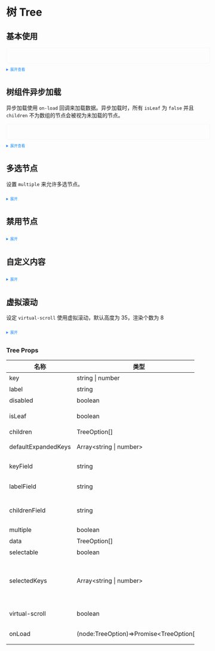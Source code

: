 <style>
  .example{
    border: 1px solid #f5f5f5;
    border-radius: 5px;
    padding:20px;
    width: 100%;
  }

  details > summary:first-of-type {
    font-size: 10px;
    padding: 8px 0;
    cursor: pointer;
    color: #1989fa;
  }
</style>

# 树 Tree

## 基本使用

<script setup lang="ts">
import { ref } from 'vue'
function createData(level = 4, parentKey = ''): any {
  if (!level) return []
  const arr = new Array(6 - level).fill(0)
  return arr.map((_, idx: number) => {
    const key = parentKey + level + idx
    return {
      label: createLabel(level), // 显示的内容
      key, // 为了唯一性
      children: createData(level - 1, key) // 孩子
    }
  })
}

function createLabel(level: number): string {
  if (level === 4) return '道生一'
  if (level === 3) return '一生二'
  if (level === 2) return '二生三'
  if (level === 1) return '三生万物'
  return ''
}

// 异步加载
function createData1() {
  return [
    {
      label: nextLabel(),
      key: 1,
      isLeaf: false // 这里isLeaf 为false 表示点击的时候动态的加载子节点
    },
    {
      label: nextLabel(),
      key: 2,
      isLeaf: false
    }
  ]
}

function nextLabel(currentLabel?: string | number): string {
  if (!currentLabel) return 'Out of Tao, One is born'
  if (currentLabel === 'Out of Tao, One is born') return 'Out of One, Two'
  if (currentLabel === 'Out of One, Two') return 'Out of Two, Three'
  if (currentLabel === 'Out of Two, Three') {
    return 'Out of Three, the created universe'
  }
  if (currentLabel === 'Out of Three, thecreated universe') {
    return 'Out of Tao, One is born'
  }
  return ''
}
const data1 = ref<TreeOption[]>(createData1())

const data2 = ref<TreeOption[]>([
  {
    key: '0',
    label: '0',
    children: [
      {
        key: '0-0',
        label: '0-0'
      },
      {
        disabled: true, // 这个节点被禁用了
        key: '0-1',
        label: '0-1',
        children: [
          {
            label: '0-1-0',
            key: '0-1-0'
          },
          {
            label: '0-1-1',
            key: '0-1-1'
          }
        ]
      }
    ]
  }
])

const handleLoad = (node: TreeOption) => {
  return new Promise<TreeOption[]>(resolve => {
    setTimeout(() => {
      resolve([
        // 这个数据回作为当前展开的node的children属性
        {
          label: nextLabel(node.label),
          key: node.key + nextLabel(node.label),
          isLeaf: false
        }
      ])
    }, 1000)
  })
}
const value = ref([])
const data = ref(createData())
</script>

<div class="example">
  <k-tree :data="data"></k-tree>
</div>

<details>
<summary>展开查看</summary>

```vue
<template>
  <KTree :data="data"></KTree>
</template>
<script setup>
import { ref } from 'vue'
// 创建渲染数据
function createData(level = 4, parentKey = ''): any {
  if (!level) return []
  const arr = new Array(6 - level).fill(0)
  return arr.map((_, idx: number) => {
    const key = parentKey + level + idx
    return {
      label: createLabel(level), // 显示的内容
      key, // 为了唯一性
      children: createData(level - 1, key) // 孩子
    }
  })
}

function createLabel(level: number): string {
  if (level === 4) return '道生一'
  if (level === 3) return '一生二'
  if (level === 2) return '二生三'
  if (level === 1) return '三生万物'
  return ''
}
const data = ref<TreeOption[]>(createData())
</script>
```

</details>

## 树组件异步加载

异步加载使用 `on-load` 回调来加载数据。异步加载时，所有 `isLeaf` 为 `false` 并且 `children` 不为数组的节点会被视为未加载的节点。

<div class="example">
  <k-tree :data="data1" :on-load="handleLoad"> </k-tree>
</div>

<details>
<summary>展开查看</summary>

```vue
<template>
  <KTree :data="data" checkable></KTree>
</template>
<script setup>
import { ref } from 'vue'

function createData() {
  return [
    {
      label: nextLabel(),
      key: 1,
      isLeaf: false // 这里isLeaf 为false 表示点击的时候动态的加载子节点
    },
    {
      label: nextLabel(),
      key: 2,
      isLeaf: false
    }
  ]
}

function nextLabel(currentLabel?: string | number): string {
  if (!currentLabel) return 'Out of Tao, One is born'
  if (currentLabel === 'Out of Tao, One is born') return 'Out of One, Two'
  if (currentLabel === 'Out of One, Two') return 'Out of Two, Three'
  if (currentLabel === 'Out of Two, Three') {
    return 'Out of Three, the created universe'
  }
  if (currentLabel === 'Out of Three, thecreated universe') {
    return 'Out of Tao, One is born'
  }
  return ''
}
const data = ref<TreeOption[]>(createData())

const handleLoad = (node: TreeOption) => {
  return new Promise<TreeOption[]>(resolve => {
    setTimeout(() => {
      resolve([
        // 这个数据回作为当前展开的node的children属性
        {
          label: nextLabel(node.label),
          key: node.key + nextLabel(node.label),
          isLeaf: false
        }
      ])
    }, 1000)
  })
}
</script>
<template>
  <k-tree :data="data" :on-load="handleLoad"> </k-tree>
</template>
```

</details>

## 多选节点

设置 `multiple` 来允许多选节点。

<k-tree :data="data" v-model:selected-keys="value" selectable multiple></k-tree>

<details>
<summary>展开</summary>

```vue
<template>
  <k-tree
    :data="data"
    v-model:selected-keys="value"
    selectable
    multiple
  ></k-tree>
</template>
<script setup lang="ts">
import { ref } from 'vue'

function createData(level = 4, parentKey = ''): any {
  if (!level) return []
  const arr = new Array(6 - level).fill(0)
  return arr.map((_, idx: number) => {
    const key = parentKey + level + idx
    return {
      label: createLabel(level),
      key,
      children: createData(level - 1, key)
    }
  })
}

function createLabel(level: number): string {
  if (level === 4) return '道生一'
  if (level === 3) return '一生二'
  if (level === 2) return '二生三'
  if (level === 1) return '三生万物'
  return ''
}
const data = ref<TreeOption[]>(createData())
const value = ref([])
</script>
```

</details>

## 禁用节点

<k-tree :data="data2" disabled></k-tree>

<details>
<summary>展开</summary>

```vue
<template>
  <k-tree :data="data" disabled"></k-tree>
</template>
<script setup lang="ts">
import { ref } from 'vue'

function createData(level = 4, parentKey = ''): any {
  if (!level) return []
  const arr = new Array(6 - level).fill(0)
  return arr.map((_, idx: number) => {
    const key = parentKey + level + idx
    return {
      label: createLabel(level),
      key,
      children: createData(level - 1, key)
    }
  })
}

function createLabel(level: number): string {
  if (level === 4) return '道生一'
  if (level === 3) return '一生二'
  if (level === 2) return '二生三'
  if (level === 1) return '三生万物'
  return ''
}
const data = ref([
  {
    key: '0',
    label: '0',
    children: [
      {
        key: '0-0',
        label: '0-0'
      },
      {
        disabled: true, // 这个节点被禁用了
        key: '0-1',
        label: '0-1',
        children: [
          {
            label: '0-1-0',
            key: '0-1-0'
          },
          {
            label: '0-1-1',
            key: '0-1-1'
          }
        ]
      }
    ]
  }
])
</script>
```

</details>

## 自定义内容

<k-tree :data="data" :on-load="handleLoad" v-model:selected-keys="value" selectable>
  <template #default="{ node }">
    <span>{{ node.key }} - {{ node.label }}</span>
  </template>
</k-tree>

<details>
<summary>展开</summary>

```vue
<k-tree :data="data" v-model:selected-keys="value" selectable>
  <template #default="{ node }">
    <span>{{ node.key }} - {{ node.label }}</span>
  </template>
</k-tree>

<script setup>
import { ref } from 'vue'
// 创建渲染数据
function createData(level = 4, parentKey = ''): any {
  if (!level) return []
  const arr = new Array(6 - level).fill(0)
  return arr.map((_, idx: number) => {
    const key = parentKey + level + idx
    return {
      label: createLabel(level), // 显示的内容
      key, // 为了唯一性
      children: createData(level - 1, key) // 孩子
    }
  })
}

function createLabel(level: number): string {
  if (level === 4) return '道生一'
  if (level === 3) return '一生二'
  if (level === 2) return '二生三'
  if (level === 1) return '三生万物'
  return ''
}
const data = ref<TreeOption[]>(createData())
</script>
```

</details>

## 虚拟滚动

设定 `virtual-scroll` 使用虚拟滚动，默认高度为 35，渲染个数为 8

<k-tree :data="data" :on-load="handleLoad" v-model:selected-keys="value" selectable virtual-scroll>
  <template #default="{ node }">
    <span>{{ node.key }} - {{ node.label }}</span>
  </template>
</k-tree>

<details>
<summary>展开</summary>

```vue
<k-tree :data="data" v-model:selected-keys="value" selectable virtual-scroll>
  <template #default="{ node }">
    <span>{{ node.key }} - {{ node.label }}</span>
  </template>
</k-tree>

<script setup>
import { ref } from 'vue'
// 创建渲染数据
function createData(level = 4, parentKey = ''): any {
  if (!level) return []
  const arr = new Array(6 - level).fill(0)
  return arr.map((_, idx: number) => {
    const key = parentKey + level + idx
    return {
      label: createLabel(level), // 显示的内容
      key, // 为了唯一性
      children: createData(level - 1, key) // 孩子
    }
  })
}

function createLabel(level: number): string {
  if (level === 4) return '道生一'
  if (level === 3) return '一生二'
  if (level === 2) return '二生三'
  if (level === 1) return '三生万物'
  return ''
}
const data = ref<TreeOption[]>(createData())
</script>
```

</details>

### Tree Props

| 名称 | 类型 | 默认值 | 说明 |
| --- | --- | --- | --- |
| key | string \| number | undefined | 图标颜色 |
| label | string | undefined | 图片大小 |
| disabled | boolean | false | 禁用节点 |
| isLeaf | boolean | undefined | 是否为叶子节点 |
| children | TreeOption[] | [] | 儿子节点 |
| defaultExpandedKeys | Array<string \| number> | [] | 要展开的 key |
| keyField | string | 'key' | key 字段的别名 |
| labelField | string | 'label' | label 字段的别名 |
| childrenField | string | 'children' | children 字段的别名 |
| multiple | boolean |  | 支持多选 |
| data | TreeOption[] | [] | 所有数据 |
| selectable | boolean | true | 是否可选 |
| selectedKeys | Array<string \| number> |  | 选中的节点列表，需要配合 selectable 使用 |
| virtual-scroll | boolean | false | 是否启用虚拟滚动 |
| onLoad | (node:TreeOption)=>Promise<TreeOption[]> | undefined | 异步加载方法 |
